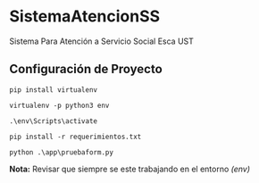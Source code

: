 # SistemaAtencionSS
Sistema Para Atención a Servicio Social Esca UST

## Configuración de Proyecto

```
pip install virtualenv
```

```
virtualenv -p python3 env
```

```
.\env\Scripts\activate
```

```
pip install -r requerimientos.txt
```

```
python .\app\pruebaform.py
```

**Nota:** Revisar que siempre se este trabajando en el entorno *(env)*